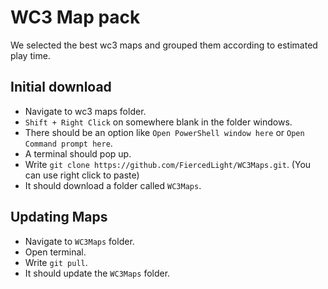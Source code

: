 # WC3 Map pack

We selected the best wc3 maps and grouped them according to estimated play time.

## Initial download
 - Navigate to wc3 maps folder.
 - ``Shift + Right Click`` on somewhere blank in the folder windows.
 - There should be an option like ``Open PowerShell window here`` or ``Open Command prompt here``.
 - A terminal should pop up.
 - Write ``git clone https://github.com/FiercedLight/WC3Maps.git``. (You can use right click to paste)
 - It should download a folder called ``WC3Maps``.

## Updating Maps
 - Navigate to ``WC3Maps`` folder.
 - Open terminal.
 - Write ``git pull``.
 - It should update the ``WC3Maps`` folder.